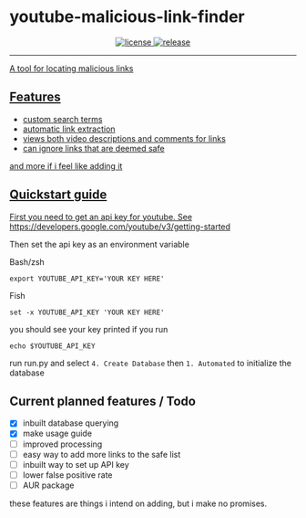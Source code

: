# youtube-malicious-link-finder

<p align="center">
    <a href="https://github.com/williamwith4ms/youtube-malicious-link-finder/blob/main/LICENSE" target="_blank"> 
        <img alt="license" src="https://img.shields.io/github/license/williamwith4ms/youtube-malicious-link-finder" />
    </a>
    <a href="https://github.com/williamwith4ms/youtube-malicious-link-finder/releases" target="_blank">
        <img alt="release" src="https://img.shields.io/github/v/release/williamwith4ms/youtube-malicious-link-finder?include_prereleases">
</p>

*** 
A tool for locating malicious links

## Features

- custom search terms
- automatic link extraction
- views both video descriptions and comments for links
- can ignore links that are deemed safe 

and more if i feel like adding it

## Quickstart guide 

First you need to get an api key for youtube. See https://developers.google.com/youtube/v3/getting-started

Then set the api key as an environment variable

Bash/zsh
```
export YOUTUBE_API_KEY='YOUR KEY HERE'
```
Fish
```
set -x YOUTUBE_API_KEY 'YOUR KEY HERE'
```

you should see your key printed if you run
```
echo $YOUTUBE_API_KEY
```

run run.py and select `4. Create Database` then `1. Automated` to initialize the database

## Current planned features / Todo

- [x] inbuilt database querying
- [x] make usage guide
- [ ] improved processing
- [ ] easy way to add more links to the safe list
- [ ] inbuilt way to set up API key 
- [ ] lower false positive rate
- [ ] AUR package

these features are things i intend on adding, but i make no promises.